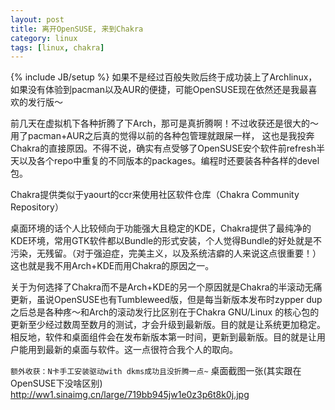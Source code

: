 ```yaml
---
layout: post
title: 离开OpenSUSE, 来到Chakra
category: linux
tags: [linux, chakra]
---
```

{% include JB/setup %}
如果不是经过百般失败后终于成功装上了Archlinux，如果没有体验到pacman以及AUR的便捷，可能OpenSUSE现在依然还是我最喜欢的发行版～

前几天在虚拟机下各种折腾了下Arch，那可是真折腾啊！不过收获还是很大的～用了pacman+AUR之后真的觉得以前的各种包管理就跟屎一样， 这也是我投奔Chakra的直接原因。不得不说，确实有点受够了OpenSUSE安个软件前refresh半天以及各个repo中重复的不同版本的packages。编程时还要装各种各样的devel包。

Chakra提供类似于yaourt的ccr来使用社区软件仓库（Chakra Community Repository）

桌面环境的话个人比较倾向于功能强大且稳定的KDE，Chakra提供了最纯净的KDE环境，常用GTK软件都以Bundle的形式安装，个人觉得Bundle的好处就是不污染，无残留。（对于强迫症，完美主义，以及系统洁癖的人来说这点很重要！）这也就是我不用Arch+KDE而用Chakra的原因之一。

关于为何选择了Chakra而不是Arch+KDE的另一个原因就是Chakra的半滚动无痛更新，虽说OpenSUSE也有Tumbleweed版，但是每当新版本发布时zypper dup之后总是各种疼～和Arch的滚动发行比区别在于Chakra GNU/Linux 的核心包的更新至少经过数周至数月的测试，才会升级到最新版。目的就是让系统更加稳定。相反地，软件和桌面组件会在发布新版本第一时间，更新到最新版。目的就是让用户能用到最新的桌面与软件。这一点很符合我个人的取向。

`额外收获：N卡手工安装驱动with dkms成功且没折腾一点~`
桌面截图一张(其实跟在OpenSUSE下没啥区别)
http://ww1.sinaimg.cn/large/719bb945jw1e0z3p6t8k0j.jpg

